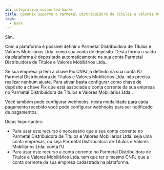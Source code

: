 ```yaml
---
id: integration-supported-banks
title: OpenPix suporta o Parmetal Distribuidora de Títulos e Valores Mobiliários Ltda. ?
tags:
  - bank
---
```


Sim.

Com a plataforma é possível definir o Parmetal Distribuidora de Títulos e Valores Mobiliários Ltda. como sua conta de depósito. Desta forma o saldo da plataforma é depositado automaticamente na sua conta Parmetal Distribuidora de Títulos e Valores Mobiliários Ltda..

Se sua empresa já tem a chave Pix CNPJ já defindo na sua conta PJ Parmetal Distribuidora de Títulos e Valores Mobiliários Ltda. não precisa realizar nenhum ajuste. Para ativar basta configurar como chave de depósito a chave Pix que está associada a conta corrente da sua empresa no Parmetal Distribuidora de Títulos e Valores Mobiliários Ltda..

Você também pode configurar webhooks, nesta modalidade para cada pagamento recebido você pode configurar webhooks para ser notificado de pagamentos.

Dicas Importantes:

- Para usar este recurso é necessário que a sua conta corrente no Parmetal Distribuidora de Títulos e Valores Mobiliários Ltda. seja uma conta empresas, ou seja Parmetal Distribuidora de Títulos e Valores Mobiliários Ltda. conta PJ
- Para usar este recurso a conta corrente no Parmetal Distribuidora de Títulos e Valores Mobiliários Ltda. tem que ter o mesmo CNPJ que a conta corrente da sua empresa cadastrada na plataforma.
